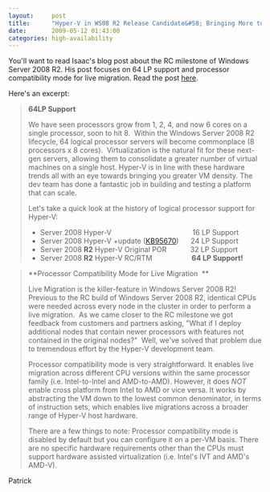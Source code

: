 ```yaml
---
layout:     post
title:      "Hyper-V in WS08 R2 Release Candidate&#58; Bringing More to the Table"
date:       2009-05-12 01:43:00
categories: high-availability
---
```

You'll want to read Isaac's blog post about the RC milestone of Windows Server 2008 R2. His post focuses on 64 LP support and processor compatibility mode for live migration. Read the post [here](http://blogs.technet.com/windowsserver/archive/2009/05/11/hyper-v-in-ws08-r2-release-candidate-bringing-more-to-the-table.aspx "Isaac's post on Windows Server blog").

Here's an excerpt:

> **64LP Support**
> 
> We have seen processors grow from 1, 2, 4, and now 6 cores on a single processor, soon to hit 8.  Within the Windows Server 2008 R2 lifecycle, 64 logical processor servers will become commonplace (8 processors x 8 cores).  Virtualization is the natural fit for these next-gen servers, allowing them to consolidate a greater number of virtual machines on a single host. Hyper-V is in line with these hardware trends all with an eye towards bringing you greater VM density. The dev team has done a fantastic job in building and testing a platform that can scale.
> 
> Let's take a quick look at the history of logical processor support for Hyper-V:
> 
>   * Server 2008 Hyper-V                                         16 LP Support 
>   * Server 2008 Hyper-V +update ([KB95670](http://support.microsoft.com/kb/956710))      24 LP Support 
>   * Server 2008 **R2** Hyper-V Original POR            32 LP Support 
>   * Server 2008 **R2** Hyper-V RC/RTM                    **64 LP Support!**
> 

> 
> **Processor Compatibility Mode for Live Migration  **
> 
> Live Migration is the killer-feature in Windows Server 2008 R2!  Previous to the RC build of Windows Server 2008 R2, identical CPUs were needed across every node in the cluster in order to perform a live migration.  As we came closer to the RC milestone we got feedback from customers and partners asking, "What if I deploy additional nodes that contain newer processors with features not contained in the original nodes?"  Well, we've solved that problem due to tremendous effort by the Hyper-V development team. 
> 
> Processor compatibility mode is very straightforward. It enables live migration across different CPU versions within the same processor family (i.e. Intel-to-Intel and AMD-to-AMD). However, it does _NOT_ enable cross platform from Intel to AMD or vice versa. It works by abstracting the VM down to the lowest common denominator, in terms of instruction sets, which enables live migrations across a broader range of Hyper-V host hardware. 
> 
> There are a few things to note: Processor compatibility mode is disabled by default but you can configure it on a per-VM basis. There are no specific hardware requirements other than the CPUs must support hardware assisted virtualization (i.e. Intel's IVT and AMD's AMD-V).

Patrick
